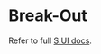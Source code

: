 # Break-Out

Refer to full [S.UI docs](https://sui.sgroup.com.au/framework/components/break-out.html).